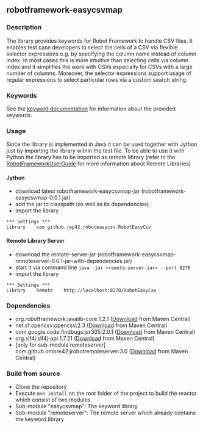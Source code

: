 ## robotframework-easycsvmap

### Description
The library provides keywords for Robot Framework to handle CSV files. It enables test case developers to select the cells of a CSV via flexible selector expressions e.g. by specifying the column name instead of column index. In most cases this is more intuitive than selecting cells via column index and it simplifies the work with CSVs especially for CSVs with a large number of columns. Moreover, the selector expressions support usage of regular expressions to select particular rows via a custom search string.

### Keywords

See the [keyword documentation](https://jep42.github.io/robotframework-easycsvmap/RobotEasyCsv.html) for information about the provided keywords.

### Usage

Since the library is implemented in Java it can be used together with Jython just by importing the library within the test file. To be able to
use it with Python the library has to be imported as remote library (refer to the [RobotFrameworkUserGuide](http://robotframework.org/robotframework/latest/RobotFrameworkUserGuide.html#remote-library-interface) for more information about Remote Libraries)

#### Jython

- download latest robotframework-easycsvmap-jar (robotframework-easycsvmap-0.0.1.jar)
- add the jar to classpath (as well as its dependencies)
- import the library

```
*** Settings ***
Library    com.github.jep42.roboteasycsv.RobotEasyCsv
```

#### Remote Library Server

- download the remote-server-jar (robotframework-easycsvmap-remoteserver-0.0.1-jar-with-dependencies.jar)
- start it via command line ``java -jar <remote-server-jar> --port 8270``
- import the library

```
*** Settings ***
Library    Remote    http://localhost:8270/RobotEasyCsv
```

### Dependencies
- org.robotframework:javalib-core:1.2.1 ([Download](https://mvnrepository.com/artifact/org.robotframework/javalib-core/1.2.1) from Maven Central)
- net.sf.opencsv:opencsv:2.3 ([Download](https://mvnrepository.com/artifact/net.sf.opencsv/opencsv/2.3) from Maven Central)
- com.google.code.findbugs:jsr305:2.0.1 ([Download](https://mvnrepository.com/artifact/com.google.code.findbugs/jsr305/2.0.1) from Maven Central)
- org.slf4j:slf4j-api:1.7.21 ([Download](https://mvnrepository.com/artifact/org.slf4j/slf4j-api/1.7.21) from Maven Central)
- [only for sub-module remoteserver] com.github.ombre42:jrobotremoteserver:3.0 ([Download](https://mvnrepository.com/artifact/com.github.ombre42/jrobotremoteserver/3.0) from Maven Central)


### Build from source

- Clone the repository
- Execute ``mvn install`` on the root folder of the project to build the reactor which consist of two modules
- Sub-module "easycsvmap": The keyword library
- Sub-module "remoteserver": The remote server which already contains the keyword library




